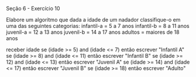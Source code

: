 Seção 6 - Exercício 10

Elabore um algoritmo que dada a idade de um nadador classifique-o em uma das seguintes categorias:
infantil-a = 5 a 7 anos
infantil-b = 8 a 11 anos
juvenil-a = 12 a 13 anos
juvenil-b = 14 a 17 anos
adultos = maiores de 18 anos

receber idade
se (idade >= 5) and (idade <= 7) então
    escrever "Infantil A"
se (idade >= 8) and (idade <= 11) então
    escrever "Infantil B"
se (idade >= 12) and (idade <= 13) então
    escrever "Juvenil A"
se (idade >= 14) and (idade <= 17) então
    escrever "Juvenil B"
se (idade >= 18) então
    escrever "Adulto"